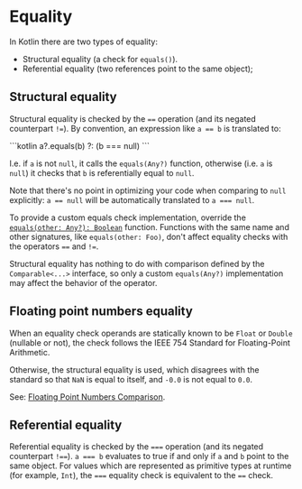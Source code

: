 # Equality

In Kotlin there are two types of equality:

* Structural equality (a check for `equals()`).
* Referential equality (two references point to the same object);

## Structural equality

Structural equality is checked by the `==` operation (and its negated counterpart `!=`). By convention, an expression like `a == b` is translated to:

<div class="sample" markdown="1" theme="idea" data-highlight-only>
```kotlin
a?.equals(b) ?: (b === null)
```
</div>

I.e. if `a` is not `null`, it calls the `equals(Any?)` function, otherwise (i.e. `a` is `null`) it checks that `b` is referentially equal to `null`.

Note that there's no point in optimizing your code when comparing to `null` explicitly: `a == null` will be automatically translated to `a === null`.

To provide a custom equals check implementation, override the [`equals(other: Any?): Boolean`](/api/latest/jvm/stdlib/kotlin/-any/equals.html) function. Functions with the same name and other signatures, like `equals(other: Foo)`, don't affect equality checks with the operators `==` and `!=`.

Structural equality has nothing to do with comparison defined by the `Comparable<...>` interface, so only a custom `equals(Any?)` implementation may affect the behavior of the operator. 

## Floating point numbers equality

When an equality check operands are statically known to be `Float` or `Double` (nullable or not), the check follows the IEEE 754 
Standard for Floating-Point Arithmetic. 

Otherwise, the structural equality is used, which disagrees with the standard so that `NaN` is equal to itself, and `-0.0` is not equal to `0.0`.

See: [Floating Point Numbers Comparison](basic-types.html#floating-point-numbers-comparison).

## Referential equality

Referential equality is checked by the `===` operation (and its negated counterpart `!==`). `a === b` evaluates to
true if and only if `a` and `b` point to the same object. For values which are represented as primitive types at runtime
(for example, `Int`), the `===` equality check is equivalent to the `==` check.
